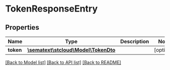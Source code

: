 # TokenResponseEntry

## Properties

| Name      | Type                                                | Description | Notes      |
| --------- | --------------------------------------------------- | ----------- | ---------- |
| **token** | [**\sematext\stcloud\Model\TokenDto**](TokenDto.md) |             | [optional] |

[[Back to Model list]](../../README.md#documentation-for-models) [[Back to API list]](../../README.md#documentation-for-api-endpoints) [[Back to README]](../../README.md)
